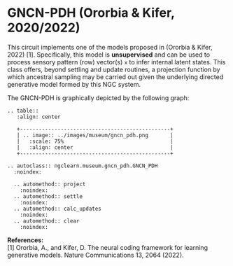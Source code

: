 # GNCN-PDH (Ororbia &amp; Kifer, 2020/2022)

This circuit implements one of the models proposed in (Ororbia &amp; Kifer, 2022)
[1]. Specifically, this model is **unsupervised** and can be used to process sensory
pattern (row) vector(s) `x` to infer internal latent states. This class offers,
beyond settling and update routines, a projection function by which ancestral
sampling may be carried out given the underlying directed generative model
formed by this NGC system.

The GNCN-PDH is graphically depicted by the following graph:

```{eval-rst}
.. table::
   :align: center

   +------------------------------------------------+
   | .. image:: ../images/museum/gncn_pdh.png       |
   |   :scale: 75%                                  |
   |   :align: center                               |
   +------------------------------------------------+
```

```{eval-rst}
.. autoclass:: ngclearn.museum.gncn_pdh.GNCN_PDH
  :noindex:

  .. automethod:: project
    :noindex:
  .. automethod:: settle
    :noindex:
  .. automethod:: calc_updates
    :noindex:
  .. automethod:: clear
    :noindex:
```

**References:** <br>
[1] Ororbia, A., and Kifer, D. The neural coding framework for learning
generative models. Nature Communications 13, 2064 (2022).
